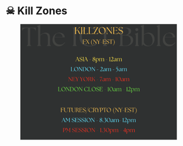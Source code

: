 # ☠ Kill Zones

<figure><img src="../.gitbook/assets/image (13) (2).png" alt=""><figcaption></figcaption></figure>
